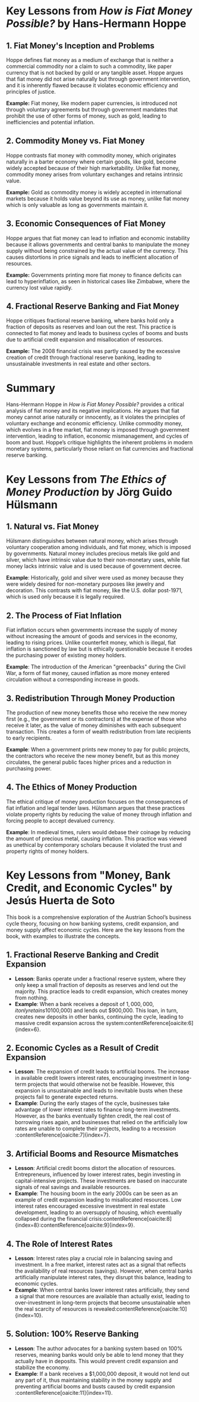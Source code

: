 
# Key Lessons from *How is Fiat Money Possible?* by Hans-Hermann Hoppe

## 1. Fiat Money's Inception and Problems
Hoppe defines fiat money as a medium of exchange that is neither a commercial commodity nor a claim to such a commodity, like paper currency that is not backed by gold or any tangible asset. Hoppe argues that fiat money did not arise naturally but through government intervention, and it is inherently flawed because it violates economic efficiency and principles of justice.

**Example:** Fiat money, like modern paper currencies, is introduced not through voluntary agreements but through government mandates that prohibit the use of other forms of money, such as gold, leading to inefficiencies and potential inflation.

## 2. Commodity Money vs. Fiat Money
Hoppe contrasts fiat money with commodity money, which originates naturally in a barter economy where certain goods, like gold, become widely accepted because of their high marketability. Unlike fiat money, commodity money arises from voluntary exchanges and retains intrinsic value.

**Example:** Gold as commodity money is widely accepted in international markets because it holds value beyond its use as money, unlike fiat money which is only valuable as long as governments maintain it.

## 3. Economic Consequences of Fiat Money
Hoppe argues that fiat money can lead to inflation and economic instability because it allows governments and central banks to manipulate the money supply without being constrained by the actual value of the currency. This causes distortions in price signals and leads to inefficient allocation of resources.

**Example:** Governments printing more fiat money to finance deficits can lead to hyperinflation, as seen in historical cases like Zimbabwe, where the currency lost value rapidly.

## 4. Fractional Reserve Banking and Fiat Money
Hoppe critiques fractional reserve banking, where banks hold only a fraction of deposits as reserves and loan out the rest. This practice is connected to fiat money and leads to business cycles of booms and busts due to artificial credit expansion and misallocation of resources.

**Example:** The 2008 financial crisis was partly caused by the excessive creation of credit through fractional reserve banking, leading to unsustainable investments in real estate and other sectors.

# Summary
Hans-Hermann Hoppe in *How is Fiat Money Possible?* provides a critical analysis of fiat money and its negative implications. He argues that fiat money cannot arise naturally or innocently, as it violates the principles of voluntary exchange and economic efficiency. Unlike commodity money, which evolves in a free market, fiat money is imposed through government intervention, leading to inflation, economic mismanagement, and cycles of boom and bust. Hoppe’s critique highlights the inherent problems in modern monetary systems, particularly those reliant on fiat currencies and fractional reserve banking.

# Key Lessons from *The Ethics of Money Production* by Jörg Guido Hülsmann

## 1. Natural vs. Fiat Money
Hülsmann distinguishes between natural money, which arises through voluntary cooperation among individuals, and fiat money, which is imposed by governments. Natural money includes precious metals like gold and silver, which have intrinsic value due to their non-monetary uses, while fiat money lacks intrinsic value and is used because of government decree.

**Example**: Historically, gold and silver were used as money because they were widely desired for non-monetary purposes like jewelry and decoration. This contrasts with fiat money, like the U.S. dollar post-1971, which is used only because it is legally required.

## 2. The Process of Fiat Inflation
Fiat inflation occurs when governments increase the supply of money without increasing the amount of goods and services in the economy, leading to rising prices. Unlike counterfeit money, which is illegal, fiat inflation is sanctioned by law but is ethically questionable because it erodes the purchasing power of existing money holders.

**Example**: The introduction of the American "greenbacks" during the Civil War, a form of fiat money, caused inflation as more money entered circulation without a corresponding increase in goods.

## 3. Redistribution Through Money Production
The production of new money benefits those who receive the new money first (e.g., the government or its contractors) at the expense of those who receive it later, as the value of money diminishes with each subsequent transaction. This creates a form of wealth redistribution from late recipients to early recipients.

**Example**: When a government prints new money to pay for public projects, the contractors who receive the new money benefit, but as this money circulates, the general public faces higher prices and a reduction in purchasing power.

## 4. The Ethics of Money Production
The ethical critique of money production focuses on the consequences of fiat inflation and legal tender laws. Hülsmann argues that these practices violate property rights by reducing the value of money through inflation and forcing people to accept devalued currency.

**Example**: In medieval times, rulers would debase their coinage by reducing the amount of precious metal, causing inflation. This practice was viewed as unethical by contemporary scholars because it violated the trust and property rights of money holders.

# Key Lessons from **"Money, Bank Credit, and Economic Cycles"** by Jesús Huerta de Soto

This book is a comprehensive exploration of the Austrian School’s business cycle theory, focusing on how banking systems, credit expansion, and money supply affect economic cycles. Here are the key lessons from the book, with examples to illustrate the concepts.

## 1. Fractional Reserve Banking and Credit Expansion
- **Lesson**: Banks operate under a fractional reserve system, where they only keep a small fraction of deposits as reserves and lend out the majority. This practice leads to credit expansion, which creates money from nothing.
- **Example**: When a bank receives a deposit of $1,000,000, it only retains 10% in reserve ($100,000) and lends out $900,000. This loan, in turn, creates new deposits in other banks, continuing the cycle, leading to massive credit expansion across the system&#8203;:contentReference[oaicite:6]{index=6}.

## 2. Economic Cycles as a Result of Credit Expansion
- **Lesson**: The expansion of credit leads to artificial booms. The increase in available credit lowers interest rates, encouraging investment in long-term projects that would otherwise not be feasible. However, this expansion is unsustainable and leads to inevitable busts when these projects fail to generate expected returns.
- **Example**: During the early stages of the cycle, businesses take advantage of lower interest rates to finance long-term investments. However, as the banks eventually tighten credit, the real cost of borrowing rises again, and businesses that relied on the artificially low rates are unable to complete their projects, leading to a recession&#8203;:contentReference[oaicite:7]{index=7}.

## 3. Artificial Booms and Resource Mismatches
- **Lesson**: Artificial credit booms distort the allocation of resources. Entrepreneurs, influenced by lower interest rates, begin investing in capital-intensive projects. These investments are based on inaccurate signals of real savings and available resources.
- **Example**: The housing boom in the early 2000s can be seen as an example of credit expansion leading to misallocated resources. Low interest rates encouraged excessive investment in real estate development, leading to an oversupply of housing, which eventually collapsed during the financial crisis&#8203;:contentReference[oaicite:8]{index=8}&#8203;:contentReference[oaicite:9]{index=9}.

## 4. The Role of Interest Rates
- **Lesson**: Interest rates play a crucial role in balancing saving and investment. In a free market, interest rates act as a signal that reflects the availability of real resources (savings). However, when central banks artificially manipulate interest rates, they disrupt this balance, leading to economic cycles.
- **Example**: When central banks lower interest rates artificially, they send a signal that more resources are available than actually exist, leading to over-investment in long-term projects that become unsustainable when the real scarcity of resources is revealed&#8203;:contentReference[oaicite:10]{index=10}.

## 5. Solution: 100% Reserve Banking
- **Lesson**: The author advocates for a banking system based on 100% reserves, meaning banks would only be able to lend money that they actually have in deposits. This would prevent credit expansion and stabilize the economy.
- **Example**: If a bank receives a $1,000,000 deposit, it would not lend out any part of it, thus maintaining stability in the money supply and preventing artificial booms and busts caused by credit expansion&#8203;:contentReference[oaicite:11]{index=11}.

